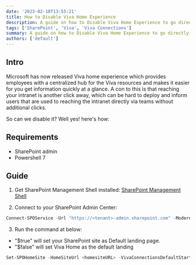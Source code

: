 ```yaml
---
date: '2023-02-10T13:55:21'
title: How to Disable Viva Home Experience
description: A guide on how to Disable Viva Home Experience to go directly to intranet
tags: ['SharePoint', 'Viva', 'Viva Connections']
summary: A guide on how to Disable Viva Home Experience to go directly to intranet
authors: ['default']
---
```


## Intro

Microsoft has now released Viva home experience which provides employees with a centralized hub for the Viva resources and makes it easier for you get information quickly at a glance.
A con to this is that reaching your intranet is another click away, which can be hard to deploy and inform users that are used to reaching the intranet directly via teams without additional clicks.

So can we disable it?
Well yes! here's how:

## Requirements

- SharePoint admin
- Powershell 7

## Guide

1. Get SharePoint Management Shell installed: [SharePoint Management Shell](https://learn.microsoft.com/en-us/powershell/sharepoint/sharepoint-online/connect-sharepoint-online)

2. Connect to your SharePoint Admin Center:

```Powershell
Connect-SPOService -Url "https://<tenant>-admin.sharepoint.com" -ModernAuth
```

3. Run the command at below:

- "$true" will set your SharePoint site as Default landing page.
- "$false" will set Viva Home as the default landing

```Powershell
Set-SPOHomeSite -HomeSiteUrl <homesiteURL> -VivaConnectionsDefaultStart $true
```
